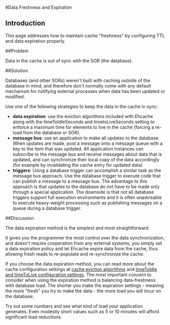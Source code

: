 ---
---
#Data Freshness and Expiration

 

## Introduction
This page addresses how to maintain cache "freshness" by configuring TTL and data expiration properly.

##Problem

Data in the cache is out of sync with the SOR (the database).

##Solution

Databases (and other SORs) weren't built with caching outside of the database in mind, and therefore don't normally come with any default mechanism for notifying external processes when data has been updated or modified.

Use one of the following strategies to keep the data in the cache in sync:

* **data expiration**: use the eviction algorithms included with Ehcache along with the timeToIdleSeconds and timetoLiveSeconds setting to enforce a maximum time for elements to live in the cache (forcing a re-load from the database or SOR).
* **message bus**: use an application to make all updates to the database. When updates are made, post a message onto a message queue with a key to the item that was updated. All application instances can subscribe to the message bus and receive messages about data that is updated, and can synchronize their local copy of the data accordingly (for example by invalidating the cache entry for updated data)
* **triggers**: Using a database trigger can accomplish a similar task as the message bus approach. Use the database trigger to execute code that can publish a message to a message bus. The advantage to this approach is that updates to the database do not have to be made only through a special application. The downside is that not all database triggers support full execution environments and it is often unadvisable to execute heavy-weight processing such as publishing messages on a queue during a database trigger.

##Discussion

The data expiration method is the simplest and most straightforward.

It gives you the programmer the most control over the data synchronization, and doesn't require cooperation from any external systems, you simply set a data expiration policy and let Ehcache expire data from the cache, thus allowing fresh reads to re-populate and re-synchronize the cache.

If you choose the data expiration method, you can read more about the cache configuration settings at [cache eviction algorithms](/documentation/2.7/apis/cache-eviction-algorithms) and [timeToIdle and timeToLive configuration settings](/documentation/2.7/configuration/configuration).
The most important concern to consider when using the expiration method is balancing data-freshness with database load. The shorter you make the expiration settings - meaning the more "fresh" you try to make the data - the more load you will incur on the database.

Try out some numbers and see what kind of load your application generates. Even modestly short values such as 5 or 10 minutes will afford significant load reductions.

